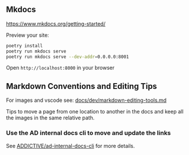 ## Mkdocs

https://www.mkdocs.org/getting-started/


Preview your site:
```bash
poetry install
poetry run mkdocs serve
poetry run mkdocs serve --dev-addr=0.0.0.0:8001
```

Open `http://localhost:8000` in your browser


## Markdown Conventions and Editing Tips 
 
For images and vscode see: [docs/dev/markdown-editing-tools.md](docs/dev/markdown-editing-tools.md)


Tips to move a page from one location to another in the docs and keep all the images in the same relative path.

### Use the AD internal docs cli to move and update the links

See [ADDICTIVE/ad-internal-docs-cli](https://github.com/addictivedev/ad-internal-docs-cli) for more details.
